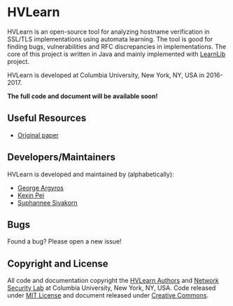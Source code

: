 <h1>HVLearn</h1>
<p>
HVLearn is an open-source tool for analyzing hostname verification in SSL/TLS implementations using automata learning.
The tool is good for finding bugs, vulnerabilities and RFC discrepancies in implementations. The core of this project
is written in Java and mainly implemented with <a href="https://learnlib.de/">LearnLib</a> project.
</p>
<p>
HVLearn is developed at Columbia University, New York, NY, USA in 2016-2017.   
</p>
<p>
<b>The full code and document will be available soon!</b>
</p>

<h2>Useful Resources</h2>
<ul>
<li><a href="https://github.com/HVLearn/HVLearn/raw/master/HVLearn.pdf">Original paper</a></li>
</ul>

<h2>Developers/Maintainers</h2>
HVLearn is developed and maintained by (alphabetically):
<ul>
<li><a href="https://github.com/GeorgeArgyros">George Argyros</a></li>
<li><a href="https://sites.google.com/site/kexinpeisite/">Kexin Pei</a></li>
<li><a href="https://www.cs.columbia.edu/~suphannee">Suphannee Sivakorn</a></li>
</ul>

<h2>Bugs</h2>
<p>
Found a bug? Please open a new issue!
</p>

<h2>Copyright and License</h2>
All code and documentation copyright the <a href="https://github.com/HVLearn/HVLearn/graphs/contributors">HVLearn Authors</a>
and <a href="http://nsl.cs.columbia.edu">Network Security Lab</a> at Columbia University, New York, NY, USA.
Code released under <a href="">MIT License</a> and document released under <a href="">Creative Commons</a>.
